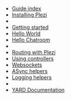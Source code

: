 * [Guide index](/guides)
* [Installing Plezi](/guides/install)
* 
* [Getting started](/guides/basics)
* [Hello World](/guides/hello_world)
* [Hello Chatroom](/guides/hello_chat)
* 
* [Routing with Plezi](/guides/routes)
* [Using controllers](/guides/controllers)
* [Websockets](/guides/websockets)
* [ASync helpers](/guides/async_helpers)
* [Logging helpers](/guides/logging)
* 
* [YARD Documentation](http://www.rubydoc.info/gems/plezi)
